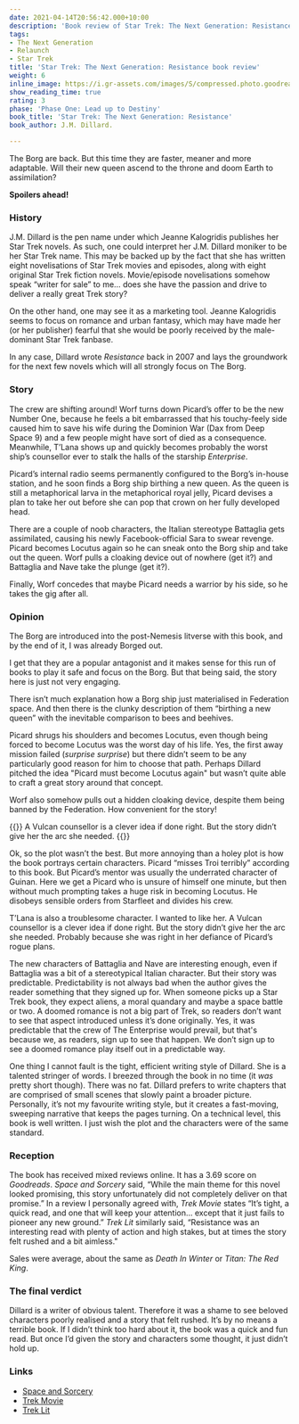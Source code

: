 ```yaml
---
date: 2021-04-14T20:56:42.000+10:00
description: 'Book review of Star Trek: The Next Generation: Resistance by J.M. Dillard.'
tags:
- The Next Generation
- Relaunch
- Star Trek
title: 'Star Trek: The Next Generation: Resistance book review'
weight: 6
inline_image: https://i.gr-assets.com/images/S/compressed.photo.goodreads.com/books/1388697201l/422912.jpg
show_reading_time: true
rating: 3
phase: 'Phase One: Lead up to Destiny'
book_title: 'Star Trek: The Next Generation: Resistance'
book_author: J.M. Dillard.

---
```

The Borg are back. But this time they are faster, meaner and more adaptable. Will their new queen ascend to the throne and doom Earth to assimilation?

**Spoilers ahead!**

<!--more-->

### History

J.M. Dillard is the pen name under which Jeanne Kalogridis publishes her Star Trek novels. As such, one could interpret her J.M. Dillard moniker to be her Star Trek name. This may be backed up by the fact that she has written eight novelisations of Star Trek movies and episodes, along with eight original Star Trek fiction novels. Movie/episode novelisations somehow speak “writer for sale” to me… does she have the passion and drive to deliver a really great Trek story?

On the other hand, one may see it as a marketing tool. Jeanne Kalogridis seems to focus on romance and urban fantasy, which may have made her (or her publisher) fearful that she would be poorly received by the male-dominant Star Trek fanbase. 

In any case, Dillard wrote *Resistance* back in 2007 and lays the groundwork for the next few novels which will all strongly focus on The Borg. 

### Story

The crew are shifting around! Worf turns down Picard’s offer to be the new Number One, because he feels a bit embarrassed that his touchy-feely side caused him to save his wife during the Dominion War (Dax from Deep Space 9) and a few people might have sort of died as a consequence. Meanwhile, T’Lana shows up and quickly becomes probably the worst ship’s counsellor ever to stalk the halls of the starship *Enterprise*.

Picard’s internal radio seems permanently configured to the Borg’s in-house station, and he soon finds a Borg ship birthing a new queen. As the queen is still a metaphorical larva in the metaphorical royal jelly, Picard devises a plan to take her out before she can pop that crown on her fully developed head.

There are a couple of noob characters, the Italian stereotype Battaglia gets assimilated, causing his newly Facebook-official Sara to swear revenge. Picard becomes Locutus again so he can sneak onto the Borg ship and take out the queen. Worf pulls a cloaking device out of nowhere (get it?) and Battaglia and Nave take the plunge (get it?).

Finally, Worf concedes that maybe Picard needs a warrior by his side, so he takes the gig after all.

### Opinion 

The Borg are introduced into the post-Nemesis litverse with this book, and by the end of it, I was already Borged out. 

I get that they are a popular antagonist and it makes sense for this run of books to play it safe and focus on the Borg. But that being said, the story here is just not very engaging.

There isn’t much explanation how a Borg ship just materialised in Federation space. And then there is the clunky description of them “birthing a new queen” with the inevitable comparison to bees and beehives. 

Picard shrugs his shoulders and becomes Locutus, even though being forced to become Locutus was the worst day of his life. Yes, the first away mission failed (*surprise surprise*) but there didn’t seem to be any particularly good reason for him to choose that path. Perhaps Dillard pitched the idea "Picard must become Locutus again" but wasn’t quite able to craft a great story around that concept.

Worf also somehow pulls out a hidden cloaking device, despite them being banned by the Federation. How convenient for the story!

{{<pullout>}}
A Vulcan counsellor is a clever idea if done right. But the story didn’t give her the arc she needed.
{{</pullout>}}

Ok, so the plot wasn’t the best. But more annoying than a holey plot is how the book portrays certain characters. Picard “misses Troi terribly” according to this book. But Picard’s mentor was usually the underrated character of Guinan. Here we get a Picard who is unsure of himself one minute, but then without much prompting takes a huge risk in becoming Locutus. He disobeys sensible orders from Starfleet and divides his crew. 

T’Lana is also a troublesome character. I wanted to like her. A Vulcan counsellor is a clever idea if done right. But the story didn’t give her the arc she needed. Probably because she was right in her defiance of Picard’s rogue plans.

The new characters of Battaglia and Nave are interesting enough, even if Battaglia was a bit of a stereotypical Italian character. But their story was predictable. Predictability is not always bad when the author gives the reader something that they signed up for. When someone picks up a Star Trek book, they expect aliens, a moral quandary and maybe a space battle or two. A doomed romance is not a big part of Trek, so readers don’t want to see that aspect introduced unless it’s done originally. Yes, it was predictable that the crew of The Enterprise would prevail, but that's because we, as readers, sign up to see that happen. We don’t sign up to see a doomed romance play itself out in a predictable way. 

One thing I cannot fault is the tight, efficient writing style of Dillard. She is a talented stringer of words. I breezed through the book in no time (it *was* pretty short though). There was no fat. Dillard prefers to write chapters that are comprised of small scenes that slowly paint a broader picture. Personally, it’s not my favourite writing style, but it creates a fast-moving, sweeping narrative that keeps the pages turning. On a technical level, this book is well written. I just wish the plot and the characters were of the same standard. 


### Reception

The book has received mixed reviews online. It has a 3.69 score on *Goodreads*. *Space and Sorcery* said, “While the main theme for this novel looked promising, this story unfortunately did not completely deliver on that promise.” In a review I personally agreed with, *Trek Movie* states “It’s tight, a quick read, and one that will keep your attention… except that it just fails to pioneer any new ground.” *Trek Lit* similarly said, “Resistance was an interesting read with plenty of action and high stakes, but at times the story felt rushed and a bit aimless." 

Sales were average, about the same as *Death In Winter* or *Titan: The Red King*.

### The final verdict

Dillard is a writer of obvious talent. Therefore it was a shame to see beloved characters poorly realised and a story that felt rushed. It’s by no means a terrible book. If I didn’t think too hard about it, the book was a quick and fun read. But once I’d given the story and characters some thought, it just didn’t hold up.

### Links

* [Space and Sorcery](https://spaceandsorcery.wordpress.com/2020/04/28resistance-st-tng-the-second-decade-2-by-j-m-dillard/)
* [Trek Movie](https://trekmovie.com/2007/09/09/book-review-resistance/)
* [Trek Lit](http://www.treklit.com/2019/07/resistance.html)